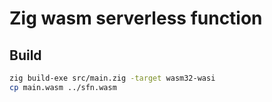 # Zig wasm serverless function

## Build

```sh
zig build-exe src/main.zig -target wasm32-wasi
cp main.wasm ../sfn.wasm
```
